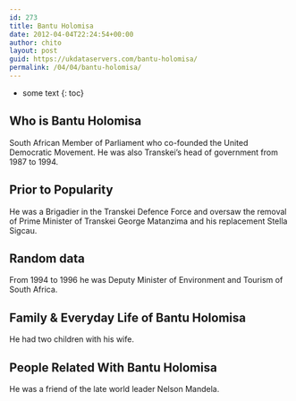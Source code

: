 ```yaml
---
id: 273
title: Bantu Holomisa
date: 2012-04-04T22:24:54+00:00
author: chito
layout: post
guid: https://ukdataservers.com/bantu-holomisa/
permalink: /04/04/bantu-holomisa/
---
```


* some text
{: toc}


## Who is  Bantu Holomisa
                  
                  
                  
South African Member of Parliament who co-founded the United Democratic Movement. He was also Transkei&#8217;s head of government from 1987 to 1994.
                  
                
                
                
## Prior to Popularity 
                  
                  
                  
He was a Brigadier in the Transkei Defence Force and oversaw the removal of Prime Minister of Transkei George Matanzima and his replacement Stella Sigcau.
                  
                
                
                
## Random data 
                  
                  
                  
From 1994 to 1996 he was Deputy Minister of Environment and Tourism of South Africa.
                  
                
                
                
## Family & Everyday Life of Bantu Holomisa
                  
                  
                  
He had two children with his wife.
                  
                
                
                
## People Related With  Bantu Holomisa
                  
                  
                  
He was a friend of the late world leader Nelson Mandela.
                  
                
              
            
          
          
          
    
    
  
